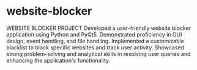 # website-blocker
WEBSITE BLOCKER PROJECT
Developed a user-friendly website blocker application using Python and PyQt5. Demonstrated proficiency in GUI design, event handling, and file handling. Implemented a customizable blacklist to block specific websites and track user activity. Showcased strong problem-solving and analytical skills in resolving user queries and enhancing the application's functionality.
